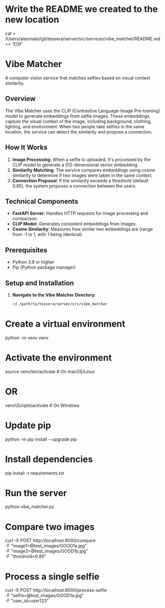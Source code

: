 # Write the README we created to the new location
cat > /Users/alexmatei/git/tessera/server/src/services/vibe_matcher/README.md << 'EOF'
# Vibe Matcher

A computer vision service that matches selfies based on visual context similarity.

## Overview

The Vibe Matcher uses the CLIP (Contrastive Language-Image Pre-training) model to generate embeddings from selfie images. These embeddings capture the visual context of the image, including background, clothing, lighting, and environment. When two people take selfies in the same location, the service can detect the similarity and propose a connection.

## How It Works

1. **Image Processing**: When a selfie is uploaded, it's processed by the CLIP model to generate a 512-dimensional vector embedding.
2. **Similarity Matching**: The service compares embeddings using cosine similarity to determine if two images were taken in the same context.
3. **Connection Proposal**: If the similarity exceeds a threshold (default 0.85), the system proposes a connection between the users.

## Technical Components

- **FastAPI Server**: Handles HTTP requests for image processing and comparison.
- **CLIP Model**: Generates consistent embeddings from images.
- **Cosine Similarity**: Measures how similar two embeddings are (range from -1 to 1, with 1 being identical).

## Prerequisites

- Python 3.8 or higher
- Pip (Python package manager)

## Setup and Installation

1. **Navigate to the Vibe Matcher Directory**:
   ```bash
   cd /path/to/tessera/server/src/vibe_matcher
   ```

# Create a virtual environment
python -m venv venv

# Activate the environment
source venv/bin/activate  # On macOS/Linux
# OR
venv\Scripts\activate  # On Windows

# Update pip
python -m pip install --upgrade pip

# Install dependencies
pip install -r requirements.txt

# Run the server
python vibe_matcher.py

# Compare two images
curl -X POST http://localhost:8000/compare \
  -F "image1=@test_images/GOOD1a.jpg" \
  -F "image2=@test_images/GOOD1b.jpg" \
  -F "threshold=0.90"

# Process a single selfie
curl -X POST http://localhost:8000/process-selfie \
  -F "selfie=@test_images/GOOD1a.jpg" \
  -F "user_id=user123"